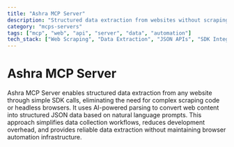 ```yaml
---
title: "Ashra MCP Server"
description: "Structured data extraction from websites without scraping code."
category: "mcps-servers"
tags: ["mcp", "web", "api", "server", "data", "automation"]
tech_stack: ["Web Scraping", "Data Extraction", "JSON APIs", "SDK Integration"]
---
```


# Ashra MCP Server

Ashra MCP Server enables structured data extraction from any website through simple SDK calls, eliminating the need for complex scraping code or headless browsers. It uses AI-powered parsing to convert web content into structured JSON data based on natural language prompts. This approach simplifies data collection workflows, reduces development overhead, and provides reliable data extraction without maintaining browser automation infrastructure.
